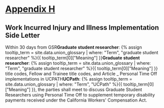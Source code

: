 # <a href="https://qa.ucnet.universityofcalifornia.edu/wp-content/uploads/labor/bargaining-units/br/docs/br_appendix-h_work-incurred-injury-and-illness_sl.pdf">Appendix H</a> 

## Work Incurred Injury and IIIness Implementation Side Letter

Within 30 days from <span class="tooltip"><span class="tooltip">GSR<span class="tooltip-text"><b>Graduate student researcher</b>: {% assign tooltip_term = site.data.union_glossary | where: "Term", "graduate student researcher" %}{{ tooltip_term[0]["Meaning"] }}</span></span><span class="tooltip-text"><b>Graduate student researcher</b>: {% assign tooltip_term = site.data.union_glossary | where: "Term", "graduate student researcher" %}{{ tooltip_term[0]["Meaning"] }}</span></span> title codes, Fellow and Trainee title codes, and Article _ Personal Time Off implementations in <span class="tooltip">UCPATH<span class="tooltip-text"><b>UCPath</b>: {% assign tooltip_term = site.data.union_glossary | where: "Term", "UCPath" %}{{ tooltip_term[0]["Meaning"] }}</span></span>, the parties shall meet to discuss Graduate Student Researchers using Personal Time Off to supplement temporary disability payments received under the California Workers' Compensation Act.


